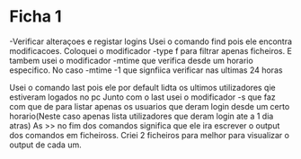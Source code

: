 # Ficha 1
 -Verificar alteraçoes e registar logins
Usei o comando find pois ele encontra modificacoes. Coloquei o modificador -type f para filtrar apenas ficheiros. 
E tambem usei o modificador -mtime que verifica desde um horario especifico. No caso -mtime -1 que signfiica verificar nas ultimas 24 horas

Usei o comando last pois ele por default lidta os ultimos utilizadores qie estiveram logados no pc
Junto com o last usei o modificador -s que faz com que de para listar apenas os usuarios que deram login desde um certo horario(Neste caso apenas lista utilizadores que deram login ate a 1 dia atras)
As >> no fim dos comandos significa que ele ira escrever o output dos comandos em ficheiross. Criei 2 ficheiros para melhor para visualizar o output de cada um.
